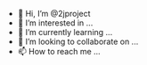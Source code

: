 - 👋 Hi, I’m @2jproject
- 👀 I’m interested in ...
- 🌱 I’m currently learning ...
- 💞️ I’m looking to collaborate on ...
- 📫 How to reach me ...

<!---
2jproject/2jproject is a ✨ special ✨ repository because its `README.md` (this file) appears on your GitHub profile.
You can click the Preview link to take a look at your changes.
--->
